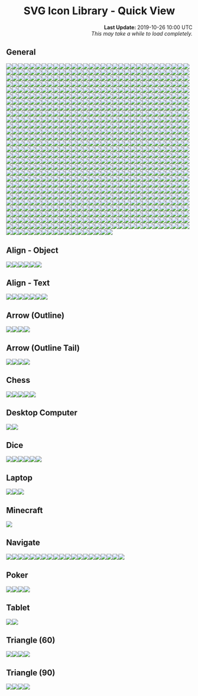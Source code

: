 # <div align="center">SVG Icon Library - Quick View</div>

<div align="right">
	<strong>Last Update: </strong>2019-10-26 10:00 UTC<br />
	<i>This may take a while to load completely.</i>
</div>

## General

<img src="../Abacus.svg" /><img src="../Accessibility.svg" /><img src="../Account.svg" /><img src="../Acorn.svg" /><img src="../Add.svg" /><img src="../AdobeAcrobat.svg" /><img src="../AdobeInc.svg" /><img src="../Airbnb.svg" /><img src="../Airplane.svg" /><img src="../AirPlay.svg" /><img src="../AirportShuttleBus.svg" /><img src="../Alarm_Add.svg" /><img src="../Alarm_Off.svg" /><img src="../Alarm_On.svg" /><img src="../Alarm.svg" /><img src="../Alien.svg" /><img src="../AlienMonster.svg" /><img src="../Amazon.svg" /><img src="../Ambulance.svg" /><img src="../AMD.svg" /><img src="../Analytics.svg" /><img src="../Anchor.svg" /><img src="../Anger.svg" /><img src="../AngularJS.svg" /><img src="../Announcement.svg" /><img src="../Apartment.svg" /><img src="../Apple.svg" /><img src="../AppleInc.svg" /><img src="../Applications.svg" /><img src="../Archive.svg" /><img src="../Archway.svg" /><img src="../Arduino.svg" /><img src="../Assignment.svg" /><img src="../Astronaut.svg" /><img src="../Atom.svg" /><img src="../Award.svg" /><img src="../Axe.svg" /><img src="../Baby_Face.svg" /><img src="../Baby.svg" /><img src="../BabyCarriage.svg" /><img src="../Backpack.svg" /><img src="../Backspace.svg" /><img src="../Bacon.svg" /><img src="../Badge.svg" /><img src="../BalanceScale.svg" /><img src="../Ballot.svg" /><img src="../Bandcamp.svg" /><img src="../Bank.svg" /><img src="../BarberPole.svg" /><img src="../Baseball.svg" /><img src="../Basketball.svg" /><img src="../Bat.svg" /><img src="../BathTub.svg" /><img src="../BeachUmbrella.svg" /><img src="../Bed.svg" /><img src="../Beer.svg" /><img src="../Bicycle.svg" /><img src="../Bike.svg" /><img src="../Bing.svg" /><img src="../Binoculars.svg" /><img src="../Biohazard.svg" /><img src="../Bitbucket.svg" /><img src="../Blender.svg" /><img src="../BlenderSoftware.svg" /><img src="../Blind.svg" /><img src="../Block_Alt.svg" /><img src="../Block.svg" /><img src="../Blogger.svg" /><img src="../Bluetooth.svg" /><img src="../Bold.svg" /><img src="../Bomb.svg" /><img src="../Bone.svg" /><img src="../Book.svg" /><img src="../Bookmark_Outline.svg" /><img src="../Bookmark.svg" /><img src="../Bookmarks.svg" /><img src="../Boot.svg" /><img src="../Bootstrap.svg" /><img src="../BorderColour.svg" /><img src="../BowlingBall.svg" /><img src="../BoxingGlove.svg" /><img src="../Brain.svg" /><img src="../Bread.svg" /><img src="../BroadcastTower.svg" /><img src="../BrokenPage.svg" /><img src="../Broom.svg" /><img src="../Brusher.svg" /><img src="../Buffer.svg" /><img src="../Bug.svg" /><img src="../Bullhorn.svg" /><img src="../Burrito.svg" /><img src="../Bus_Alt.svg" /><img src="../Bus.svg" /><img src="../BusinessBag_Alt.svg" /><img src="../BusinessBag_Outline.svg" /><img src="../BusinessBag.svg" /><img src="../BusStop.svg" /><img src="../CableCar.svg" /><img src="../Cache.svg" /><img src="../Cake.svg" /><img src="../Calculator.svg" /><img src="../Calendar_Today.svg" /><img src="../Calendar.svg" /><img src="../Camera_Enhance.svg" /><img src="../Camera.svg" /><img src="../Campground.svg" /><img src="../Candy.svg" /><img src="../CandyCane.svg" /><img src="../CandyCorn.svg" /><img src="../Cannabis.svg" /><img src="../Capsules.svg" /><img src="../Car_Alt.svg" /><img src="../Car.svg" /><img src="../Carrot.svg" /><img src="../CarWash.svg" /><img src="../CashRegister.svg" /><img src="../Cast.svg" /><img src="../Cat.svg" /><img src="../Category.svg" /><img src="../Cauldron.svg" /><img src="../CCTV.svg" /><img src="../Chair.svg" /><img src="../Chalkboard.svg" /><img src="../Chart.svg" /><img src="../Chat.svg" /><img src="../Cheese.svg" /><img src="../CheeseBurger.svg" /><img src="../Chef_Hat.svg" /><img src="../Chess.svg" /><img src="../Child.svg" /><img src="../ChocolateBar.svg" /><img src="../Chopsticks.svg" /><img src="../Church.svg" /><img src="../City.svg" /><img src="../Clapperboard.svg" /><img src="../Clipboard_List.svg" /><img src="../Clipboard_Outline.svg" /><img src="../Clipboard.svg" /><img src="../Clock_Night.svg" /><img src="../Clock.svg" /><img src="../Clothes.svg" /><img src="../Cloud_Done.svg" /><img src="../Cloud_Download.svg" /><img src="../Cloud_Off.svg" /><img src="../Cloud_Outline.svg" /><img src="../Cloud_Upload.svg" /><img src="../Cloud.svg" /><img src="../Cloudflare.svg" /><img src="../CocktailGlass.svg" /><img src="../Code.svg" /><img src="../CodePen.svg" /><img src="../CoffeeScript.svg" /><img src="../Coin.svg" /><img src="../Comment_Add.svg" /><img src="../Comment.svg" /><img src="../Compare.svg" /><img src="../Compass.svg" /><img src="../Construction.svg" /><img src="../Contactless.svg" /><img src="../Contacts.svg" /><img src="../ConvenienceStore.svg" /><img src="../Cookie.svg" /><img src="../Copyright.svg" /><img src="../Corn.svg" /><img src="../Couch.svg" /><img src="../Cow.svg" /><img src="../CreativeCommons.svg" /><img src="../CreditCard.svg" /><img src="../Cricket.svg" /><img src="../Cross.svg" /><img src="../Crow.svg" /><img src="../Crown.svg" /><img src="../CSS3.svg" /><img src="../Cup_Hot.svg" /><img src="../Cup.svg" /><img src="../CurseForge.svg" /><img src="../Cyclone.svg" /><img src="../Dashboard.svg" /><img src="../DassaultSystemes.svg" /><img src="../Database.svg" /><img src="../DataUsage.svg" /><img src="../Deaf.svg" /><img src="../Delete.svg" /><img src="../DeleteAll.svg" /><img src="../Dell.svg" /><img src="../DepartureBoard.svg" /><img src="../Description_File.svg" /><img src="../Description_Short.svg" /><img src="../Description.svg" /><img src="../DesktopComputer.svg" /><img src="../DeveloperBoard.svg" /><img src="../DeviantArt.svg" /><img src="../Devices.svg" /><img src="../Dharmachakra.svg" /><img src="../Dialpad.svg" /><img src="../Dice.svg" /><img src="../Digging.svg" /><img src="../Directions.svg" /><img src="../Discord_Alt.svg" /><img src="../Discord.svg" /><img src="../DNA.svg" /><img src="../Docker.svg" /><img src="../Doctor.svg" /><img src="../Dog.svg" /><img src="../DollarSign.svg" /><img src="../Dolly.svg" /><img src="../Donut.svg" /><img src="../DonutChart_Large.svg" /><img src="../DonutChart_Small.svg" /><img src="../Door.svg" /><img src="../DoubleTick.svg" /><img src="../Doughnut.svg" /><img src="../Dove.svg" /><img src="../Download.svg" /><img src="../DragIndicator.svg" /><img src="../Dragon.svg" /><img src="../Drink.svg" /><img src="../Dropbox.svg" /><img src="../Dropper.svg" /><img src="../Drum.svg" /><img src="../Drumstick.svg" /><img src="../Duck.svg" /><img src="../DuckDuckGo.svg" /><img src="../Dumbbell.svg" /><img src="../Dungeon.svg" /><img src="../Ear.svg" /><img src="../Earth_Alt.svg" /><img src="../Earth.svg" /><img src="../eBay.svg" /><img src="../EclipseIDE.svg" /><img src="../Egg.svg" /><img src="../Eject.svg" /><img src="../ElectricGuitar.svg" /><img src="../ElectronJS.svg" /><img src="../Elephant.svg" /><img src="../Encryption_Disable.svg" /><img src="../Encryption_Enhance.svg" /><img src="../Encryption.svg" /><img src="../EpicGames.svg" /><img src="../Eraser.svg" /><img src="../Error_Outline.svg" /><img src="../Error.svg" /><img src="../EVStation.svg" /><img src="../ExclamationMark.svg" /><img src="../Explore.svg" /><img src="../Eye.svg" /><img src="../Eyes.svg" /><img src="../Face.svg" /><img src="../Facebook_Alt.svg" /><img src="../Facebook.svg" /><img src="../FacebookMessenger.svg" /><img src="../Fan.svg" /><img src="../FastFood.svg" /><img src="../FaxMachine.svg" /><img src="../Feather.svg" /><img src="../Feedback.svg" /><img src="../Female.svg" /><img src="../FighterJet.svg" /><img src="../File.svg" /><img src="../FillColour.svg" /><img src="../Filter_Alt.svg" /><img src="../Filter.svg" /><img src="../FindInPage.svg" /><img src="../Fingerprint.svg" /><img src="../Fire.svg" /><img src="../FireExtinguisher.svg" /><img src="../Fireplace.svg" /><img src="../Fireworks.svg" /><img src="../FirstAid.svg" /><img src="../Fish.svg" /><img src="../Flag_Alt.svg" /><img src="../Flag_Chequered.svg" /><img src="../Flag_Outline.svg" /><img src="../Flag_Pirate.svg" /><img src="../Flag_Triangular.svg" /><img src="../Flag.svg" /><img src="../Flare.svg" /><img src="../Flashlight.svg" /><img src="../FloppyDisk.svg" /><img src="../Flower.svg" /><img src="../Folder_New.svg" /><img src="../Folder_Outline.svg" /><img src="../Folder_Share.svg" /><img src="../Folder_Special.svg" /><img src="../Folder.svg" /><img src="../Font.svg" /><img src="../FontSize.svg" /><img src="../Football.svg" /><img src="../Fork.svg" /><img src="../Forklift.svg" /><img src="../FormatClear.svg" /><img src="../Forum.svg" /><img src="../Forward.svg" /><img src="../FrenchFries.svg" /><img src="../Fridge.svg" /><img src="../Frog.svg" /><img src="../Function.svg" /><img src="../GameController.svg" /><img src="../Gamepad.svg" /><img src="../GasStation.svg" /><img src="../Gavel.svg" /><img src="../Gear.svg" /><img src="../Gem.svg" /><img src="../Gesture.svg" /><img src="../Ghost_Alt.svg" /><img src="../Ghost.svg" /><img src="../Gift.svg" /><img src="../GiftCard.svg" /><img src="../Gifts.svg" /><img src="../GingerbreadMan.svg" /><img src="../Git.svg" /><img src="../GitHub.svg" /><img src="../GitLab.svg" /><img src="../GlassCup.svg" /><img src="../Glasses.svg" /><img src="../Goblin.svg" /><img src="../Golf.svg" /><img src="../GolfCourse.svg" /><img src="../Google.svg" /><img src="../GoogleAllo.svg" /><img src="../GoogleAndroidRobot_Old.svg" /><img src="../GoogleAndroidRobot.svg" /><img src="../GoogleChrome.svg" /><img src="../GoogleDrive.svg" /><img src="../GoogleDuo.svg" /><img src="../GoogleHangouts.svg" /><img src="../GoogleKeep.svg" /><img src="../GooglePlay.svg" /><img src="../GoogleTranslate.svg" /><img src="../GoPrograming.svg" /><img src="../Gopuram.svg" /><img src="../GraduationHat.svg" /><img src="../Grapes.svg" /><img src="../Gravatar.svg" /><img src="../Group_Add.svg" /><img src="../Group.svg" /><img src="../Guitar.svg" /><img src="../Hamburger.svg" /><img src="../Hammer.svg" /><img src="../Hand.svg" /><img src="../Handball.svg" /><img src="../Handshake.svg" /><img src="../Hashtag.svg" /><img src="../Headset_WithMic.svg" /><img src="../Headset.svg" /><img src="../Healing.svg" /><img src="../Heart_Outline.svg" /><img src="../Heart.svg" /><img src="../Helicopter.svg" /><img src="../Helmet.svg" /><img src="../Help_Outline.svg" /><img src="../Help.svg" /><img src="../Highlighter.svg" /><img src="../HighPriority.svg" /><img src="../Hiking.svg" /><img src="../Hippo.svg" /><img src="../History.svg" /><img src="../Hockey.svg" /><img src="../Home.svg" /><img src="../Horse.svg" /><img src="../Hospital_Alt.svg" /><img src="../Hospital.svg" /><img src="../Hotdog.svg" /><img src="../Hotel.svg" /><img src="../HotTub.svg" /><img src="../Hourglass_Outline.svg" /><img src="../Hourglass.svg" /><img src="../House.svg" /><img src="../HTML5.svg" /><img src="../HTTP.svg" /><img src="../HTTPS.svg" /><img src="../Icecream.svg" /><img src="../IDBadge.svg" /><img src="../IDCard.svg" /><img src="../Igloo.svg" /><img src="../Image.svg" /><img src="../Inbox.svg" /><img src="../Incandescent.svg" /><img src="../Indent_Decrease.svg" /><img src="../Indent_Increase.svg" /><img src="../Industry.svg" /><img src="../Information_Outline.svg" /><img src="../Information.svg" /><img src="../Inkscape.svg" /><img src="../Instagram.svg" /><img src="../Intel.svg" /><img src="../Iridescent.svg" /><img src="../Italic.svg" /><img src="../JackOLantern.svg" /><img src="../Java.svg" /><img src="../JavaScript.svg" /><img src="../Jekyll.svg" /><img src="../jQuery.svg" /><img src="../Jug.svg" /><img src="../Key.svg" /><img src="../Keyboard_Outline.svg" /><img src="../Keyboard.svg" /><img src="../KitchenKnife.svg" /><img src="../KiwiBird.svg" /><img src="../Label.svg" /><img src="../LaboratoryFlask.svg" /><img src="../Landmark.svg" /><img src="../Language.svg" /><img src="../Laptop.svg" /><img src="../LargeBrusher.svg" /><img src="../Launch.svg" /><img src="../Leaf.svg" /><img src="../Lemon.svg" /><img src="../LGTM.svg" /><img src="../Library.svg" /><img src="../LifeRing.svg" /><img src="../LightBulb_Alt.svg" /><img src="../LightBulb.svg" /><img src="../LightningBolt.svg" /><img src="../LINE.svg" /><img src="../LineSpacing.svg" /><img src="../LineStyle.svg" /><img src="../LineWeight.svg" /><img src="../LinkedIn.svg" /><img src="../LinkHref.svg" /><img src="../Linux.svg" /><img src="../ListBullet.svg" /><img src="../ListNumber.svg" /><img src="../ListSheet.svg" /><img src="../Location.svg" /><img src="../Lock.svg" /><img src="../Lollipop.svg" /><img src="../LowPriority.svg" /><img src="../Lua.svg" /><img src="../Luggage.svg" /><img src="../Magic.svg" /><img src="../Magnet.svg" /><img src="../Magnifier.svg" /><img src="../Mail.svg" /><img src="../Male.svg" /><img src="../Mandolin.svg" /><img src="../Map_Alt.svg" /><img src="../Map.svg" /><img src="../MapleLeaf.svg" /><img src="../Markdown.svg" /><img src="../MasterCard.svg" /><img src="../Meat.svg" /><img src="../Medal.svg" /><img src="../MediaFire.svg" /><img src="../Medkit.svg" /><img src="../MEGA.svg" /><img src="../Melon.svg" /><img src="../MembershipCard.svg" /><img src="../Memory.svg" /><img src="../Menu.svg" /><img src="../MenuBook.svg" /><img src="../Merge.svg" /><img src="../Meteor.svg" /><img src="../Microchip.svg" /><img src="../Microphone_Off.svg" /><img src="../Microphone_Outline.svg" /><img src="../Microphone.svg" /><img src="../Microscope.svg" /><img src="../Microsoft.svg" /><img src="../MicrosoftAccess.svg" /><img src="../MicrosoftEdge.svg" /><img src="../MicrosoftExcel.svg" /><img src="../MicrosoftInternetExplorer.svg" /><img src="../MicrosoftOneDrive.svg" /><img src="../MicrosoftOneNote.svg" /><img src="../MicrosoftOutlook.svg" /><img src="../MicrosoftPowerPoint.svg" /><img src="../MicrosoftWindows.svg" /><img src="../MicrosoftWord.svg" /><img src="../Minus.svg" /><img src="../Mitten.svg" /><img src="../Mixer.svg" /><img src="../MMS.svg" /><img src="../Mojang.svg" /><img src="../Money.svg" /><img src="../MongoDB.svg" /><img src="../Monkey.svg" /><img src="../Monument.svg" /><img src="../Mood_Bad.svg" /><img src="../Mood_Best.svg" /><img src="../Mood_Good.svg" /><img src="../Mood_Worst.svg" /><img src="../Moon_Alt.svg" /><img src="../Moon_Full.svg" /><img src="../Moon_Less.svg" /><img src="../Moon.svg" /><img src="../More_Horizontal.svg" /><img src="../More_Vertical.svg" /><img src="../Mosque.svg" /><img src="../Motorcycle.svg" /><img src="../MotorHelmet.svg" /><img src="../Mountain.svg" /><img src="../MountainBike.svg" /><img src="../Mouse.svg" /><img src="../Movie.svg" /><img src="../Moyai.svg" /><img src="../MozillaFirefox.svg" /><img src="../Museum.svg" /><img src="../Mushroom.svg" /><img src="../MusicAlbum.svg" /><img src="../MusicalNote_Alt.svg" /><img src="../MusicalNote.svg" /><img src="../MySQL.svg" /><img src="../Narwhal.svg" /><img src="../Netflix.svg" /><img src="../NewRelease.svg" /><img src="../Newspaper.svg" /><img src="../NFC.svg" /><img src="../Nintendo.svg" /><img src="../NintendoSwitch.svg" /><img src="../NodeJS.svg" /><img src="../Notification_Active.svg" /><img src="../Notification_Add.svg" /><img src="../Notification_Off.svg" /><img src="../Notification_Outline.svg" /><img src="../Notification_Snooze.svg" /><img src="../Notification.svg" /><img src="../NPM.svg" /><img src="../Nurse.svg" /><img src="../Nvidia.svg" /><img src="../Oculus.svg" /><img src="../Office.svg" /><img src="../OfflineBolt.svg" /><img src="../Ogre.svg" /><img src="../OpenVPN.svg" /><img src="../Opera.svg" /><img src="../OpticalDisk.svg" /><img src="../Oracle.svg" /><img src="../Origin.svg" /><img src="../OutdoorGrill.svg" /><img src="../PaintRoller.svg" /><img src="../Palette.svg" /><img src="../Panorama.svg" /><img src="../Paperclip_Alt.svg" /><img src="../Paperclip_Alt2.svg" /><img src="../Paperclip.svg" /><img src="../ParachuteBox.svg" /><img src="../Paragraph.svg" /><img src="../Parking.svg" /><img src="../Passport.svg" /><img src="../Patreon.svg" /><img src="../Paw.svg" /><img src="../PayPal.svg" /><img src="../Pen.svg" /><img src="../PepperHot.svg" /><img src="../Periscope.svg" /><img src="../Person_Add.svg" /><img src="../Person.svg" /><img src="../Pharmacy.svg" /><img src="../PhoneCall_End.svg" /><img src="../PhoneCall.svg" /><img src="../Photo_Add.svg" /><img src="../Photo.svg" /><img src="../PhotoAlbum.svg" /><img src="../PHP.svg" /><img src="../Pickaxe.svg" /><img src="../Pie.svg" /><img src="../PieChart.svg" /><img src="../Pig.svg" /><img src="../Pinterest.svg" /><img src="../Pizza.svg" /><img src="../PlayStation.svg" /><img src="../Plug.svg" /><img src="../Plus.svg" /><img src="../Poll.svg" /><img src="../Polymer.svg" /><img src="../Poo.svg" /><img src="../Popcorn.svg" /><img src="../PotionFlask.svg" /><img src="../PowerOff.svg" /><img src="../PowerOn.svg" /><img src="../PowerShell.svg" /><img src="../Pray.svg" /><img src="../PregnantWoman.svg" /><img src="../Printer_Disable.svg" /><img src="../Printer.svg" /><img src="../Pumpkin.svg" /><img src="../Puzzle.svg" /><img src="../Python.svg" /><img src="../QuestionMark.svg" /><img src="../Quote.svg" /><img src="../Rabbit.svg" /><img src="../Radiation_Alt.svg" /><img src="../Radiation.svg" /><img src="../Radio.svg" /><img src="../Railway.svg" /><img src="../RaspberryPi.svg" /><img src="../Receipt.svg" /><img src="../RecreationalVehicle.svg" /><img src="../Reddit_Alt.svg" /><img src="../Reddit.svg" /><img src="../Redo.svg" /><img src="../Refresh.svg" /><img src="../Remove.svg" /><img src="../Renew.svg" /><img src="../Repeat.svg" /><img src="../Replay.svg" /><img src="../Reply.svg" /><img src="../ReplyAll.svg" /><img src="../Report_Off.svg" /><img src="../Report.svg" /><img src="../ResetColour.svg" /><img src="../Restaurant_Alt.svg" /><img src="../Restaurant.svg" /><img src="../Restore.svg" /><img src="../Ribbon.svg" /><img src="../Road.svg" /><img src="../Roblox.svg" /><img src="../RobloxStudio.svg" /><img src="../Robot_Alt.svg" /><img src="../Robot.svg" /><img src="../Rocket.svg" /><img src="../Rotate-Clockwise.svg" /><img src="../Rotate-CounterClockwise.svg" /><img src="../Route.svg" /><img src="../Router.svg" /><img src="../Rowing.svg" /><img src="../RSS.svg" /><img src="../RubbishBin.svg" /><img src="../RubyPrograming.svg" /><img src="../Rugby.svg" /><img src="../Ruler.svg" /><img src="../Run.svg" /><img src="../Safari.svg" /><img src="../Salad.svg" /><img src="../Sandwich.svg" /><img src="../Sass.svg" /><img src="../Satellite.svg" /><img src="../SatelliteDish.svg" /><img src="../Sausage.svg" /><img src="../Scanner.svg" /><img src="../School.svg" /><img src="../Scissors.svg" /><img src="../Screwdriver.svg" /><img src="../SDCard.svg" /><img src="../Seat.svg" /><img src="../Security.svg" /><img src="../Seedling.svg" /><img src="../SelectAll.svg" /><img src="../Send.svg" /><img src="../Server.svg" /><img src="../Share.svg" /><img src="../ShavedIce.svg" /><img src="../Shazam.svg" /><img src="../Shears.svg" /><img src="../Sheep.svg" /><img src="../ShellInc.svg" /><img src="../Shield.svg" /><img src="../Ship.svg" /><img src="../ShoppingBag.svg" /><img src="../ShoppingBasket.svg" /><img src="../ShoppingCart_Add.svg" /><img src="../ShoppingCart_Remove.svg" /><img src="../ShoppingCart.svg" /><img src="../Shovel.svg" /><img src="../Shower.svg" /><img src="../Shredder.svg" /><img src="../Shuffle.svg" /><img src="../SignUp.svg" /><img src="../SIMCard_Off.svg" /><img src="../SIMCard.svg" /><img src="../SinaWeibo.svg" /><img src="../Sitemap.svg" /><img src="../Skating.svg" /><img src="../Skiing.svg" /><img src="../SkiingNordic.svg" /><img src="../Skillet.svg" /><img src="../Skull_Alt.svg" /><img src="../Skull.svg" /><img src="../Skype.svg" /><img src="../Slack.svg" /><img src="../Sleigh.svg" /><img src="../Smartphone.svg" /><img src="../SMS_Fail.svg" /><img src="../SMS.svg" /><img src="../Snake.svg" /><img src="../Snapchat.svg" /><img src="../Snowboarding.svg" /><img src="../Snowflake.svg" /><img src="../Snowman.svg" /><img src="../Snowplow.svg" /><img src="../SnowyGlobe.svg" /><img src="../Soccer.svg" /><img src="../Socks.svg" /><img src="../Sofa.svg" /><img src="../SoftIcecream.svg" /><img src="../Sort_ByAlpha.svg" /><img src="../Sort.svg" /><img src="../SoundCloud.svg" /><img src="../Soup.svg" /><img src="../Spa.svg" /><img src="../Spacebar.svg" /><img src="../SpaceShuttle.svg" /><img src="../Speaker_Group.svg" /><img src="../Speaker.svg" /><img src="../Speedometer.svg" /><img src="../SpellCheck.svg" /><img src="../Spider.svg" /><img src="../Split.svg" /><img src="../Spoon.svg" /><img src="../Spotify.svg" /><img src="../SprayCan.svg" /><img src="../SquareFoot.svg" /><img src="../Squirrel.svg" /><img src="../StackExchange.svg" /><img src="../StackOverflow.svg" /><img src="../Stamp.svg" /><img src="../Star_Half.svg" /><img src="../Star_Outline.svg" /><img src="../Star.svg" /><img src="../Status.svg" /><img src="../Steak.svg" /><img src="../SteamGameService_Alt.svg" /><img src="../SteamGameService.svg" /><img src="../SteeringWheel.svg" /><img src="../Stethoscope.svg" /><img src="../StickyNote.svg" /><img src="../StopSign.svg" /><img src="../Storage.svg" /><img src="../Store.svg" /><img src="../Straighten.svg" /><img src="../Strikethrough_Alt.svg" /><img src="../Strikethrough.svg" /><img src="../Stroopwafel.svg" /><img src="../Style.svg" /><img src="../Subject.svg" /><img src="../Subtitle.svg" /><img src="../Subway.svg" /><img src="../Suitcase.svg" /><img src="../Sun_Alt.svg" /><img src="../Sun_Half.svg" /><img src="../Sun_Outline.svg" /><img src="../Sun.svg" /><img src="../Sunglasses.svg" /><img src="../Swap_Horizontal.svg" /><img src="../Swap_Vertical.svg" /><img src="../Swift.svg" /><img src="../SwimmingPool_Alt.svg" /><img src="../SwimmingPool.svg" /><img src="../Sword.svg" /><img src="../Swords.svg" /><img src="../Synagogue.svg" /><img src="../Sync_Disable.svg" /><img src="../Sync_Problem.svg" /><img src="../Sync.svg" /><img src="../Syringe.svg" /><img src="../TableChart.svg" /><img src="../Tablet.svg" /><img src="../TableTennis.svg" /><img src="../Tachometer.svg" /><img src="../Taco.svg" /><img src="../Tag.svg" /><img src="../Tape.svg" /><img src="../Target.svg" /><img src="../Taxi.svg" /><img src="../TeaCup.svg" /><img src="../TeamViewer.svg" /><img src="../TeddyBear.svg" /><img src="../Telegram_Alt.svg" /><img src="../Telegram.svg" /><img src="../Television.svg" /><img src="../TelevisionBroadcastsLimited_HongKong.svg" /><img src="../Tennis.svg" /><img src="../Terminal.svg" /><img src="../Terrain.svg" /><img src="../Tesla.svg" /><img src="../TestTube.svg" /><img src="../TextColour.svg" /><img src="../TextDirection_LR.svg" /><img src="../TextDirection_RL.svg" /><img src="../Thermometer.svg" /><img src="../Thumb_Down.svg" /><img src="../Thumb_Score.svg" /><img src="../Thumb_Up.svg" /><img src="../Thumbtack.svg" /><img src="../Tick.svg" /><img src="../TikTok.svg" /><img src="../Timelapse.svg" /><img src="../Timeline.svg" /><img src="../Timer_Off.svg" /><img src="../Timer.svg" /><img src="../Title.svg" /><img src="../Toilet_Alt.svg" /><img src="../Toilet.svg" /><img src="../ToiletPaper.svg" /><img src="../Toolbox.svg" /><img src="../Tools.svg" /><img src="../Tooth_Alt.svg" /><img src="../Tooth.svg" /><img src="../Tor.svg" /><img src="../ToriiGate.svg" /><img src="../Tractor.svg" /><img src="../TrafficLight.svg" /><img src="../Train.svg" /><img src="../Tram.svg" /><img src="../Transports.svg" /><img src="../TravisCI.svg" /><img src="../Tree.svg" /><img src="../Trello.svg" /><img src="../Trending_Down.svg" /><img src="../Trending_Flat.svg" /><img src="../Trending_Up.svg" /><img src="../Trophy.svg" /><img src="../Truck.svg" /><img src="../Tshirt.svg" /><img src="../Tumblr.svg" /><img src="../Turkey.svg" /><img src="../Turtle.svg" /><img src="../Twitch.svg" /><img src="../Twitter.svg" /><img src="../TypeScript.svg" /><img src="../Uber.svg" /><img src="../Ubisoft.svg" /><img src="../Ubuntu.svg" /><img src="../Umbrella.svg" /><img src="../Unarchive.svg" /><img src="../Underline.svg" /><img src="../Undo.svg" /><img src="../Unity.svg" /><img src="../University.svg" /><img src="../Unlock.svg" /><img src="../UnrealEngine.svg" /><img src="../Update.svg" /><img src="../Upload.svg" /><img src="../USB.svg" /><img src="../VehicleFansCommunity.svg" /><img src="../Verified.svg" /><img src="../Viber.svg" /><img src="../Vibration.svg" /><img src="../VideoCamera_Off.svg" /><img src="../VideoCamera.svg" /><img src="../Vignette.svg" /><img src="../Vihara.svg" /><img src="../Vimeo.svg" /><img src="../Vine.svg" /><img src="../Visa.svg" /><img src="../Visibility_Off.svg" /><img src="../Visibility.svg" /><img src="../VisualStudioCode.svg" /><img src="../VK_Alt.svg" /><img src="../VK.svg" /><img src="../VLCMediaPlayer.svg" /><img src="../Voicemail.svg" /><img src="../Volleyball.svg" /><img src="../Volume_Maximum.svg" /><img src="../Volume_Minimum.svg" /><img src="../Volume_Mute.svg" /><img src="../Volume_Off.svg" /><img src="../Vote.svg" /><img src="../VRCardboard.svg" /><img src="../VueJS.svg" /><img src="../Walk.svg" /><img src="../Wallet.svg" /><img src="../Warehouse.svg" /><img src="../Warning.svg" /><img src="../WashingMachine.svg" /><img src="../Watch.svg" /><img src="../Webpack.svg" /><img src="../Whale.svg" /><img src="../WhatsApp.svg" /><img src="../WhatsHot.svg" /><img src="../Wheat.svg" /><img src="../Wheel.svg" /><img src="../Wheelchair.svg" /><img src="../Whistle.svg" /><img src="../Widget.svg" /><img src="../WiFi_Off.svg" /><img src="../WiFi.svg" /><img src="../Wii.svg" /><img src="../Wikipedia.svg" /><img src="../Wind.svg" /><img src="../WineBottle.svg" /><img src="../WineGlass.svg" /><img src="../WizardHat.svg" /><img src="../WordPress.svg" /><img src="../WrapText.svg" /><img src="../Wrench.svg" /><img src="../Xbox.svg" /><img src="../Yarn.svg" /><img src="../Yelp.svg" /><img src="../YinYang.svg" /><img src="../YouTube.svg" /><img src="../YouTubeGaming.svg" /><img src="../ZoomIn.svg" /><img src="../ZoomOut.svg" /><img src="../Zzz.svg" />

## Align - Object

<img src="../Align_Object/Bottom.svg" /><img src="../Align_Object/Center.svg" /><img src="../Align_Object/Left.svg" /><img src="../Align_Object/Middle.svg" /><img src="../Align_Object/Right.svg" /><img src="../Align_Object/Top.svg" />

## Align - Text

<img src="../Align_Text/Bottom.svg" /><img src="../Align_Text/Center.svg" /><img src="../Align_Text/Justify.svg" /><img src="../Align_Text/Left.svg" /><img src="../Align_Text/Middle.svg" /><img src="../Align_Text/Right.svg" /><img src="../Align_Text/Top.svg" />

## Arrow (Outline)

<img src="../Arrow_Outline/Down.svg" /><img src="../Arrow_Outline/Left.svg" /><img src="../Arrow_Outline/Right.svg" /><img src="../Arrow_Outline/Up.svg" />

## Arrow (Outline Tail)

<img src="../Arrow_OutlineTail/Down.svg" /><img src="../Arrow_OutlineTail/Left.svg" /><img src="../Arrow_OutlineTail/Right.svg" /><img src="../Arrow_OutlineTail/Up.svg" />

## Chess

<img src="../Chess/Bishop.svg" /><img src="../Chess/Knight.svg" /><img src="../Chess/Pawn.svg" /><img src="../Chess/Queen.svg" /><img src="../Chess/Rook.svg" />

## Desktop Computer

<img src="../DesktopComputer/Mac.svg"/><img src="../DesktopComputer/Windows.svg"/>

## Dice

<img src="../Dice/Five.svg"/><img src="../Dice/Four.svg"/><img src="../Dice/One.svg"/><img src="../Dice/Six.svg"/><img src="../Dice/Three.svg"/><img src="../Dice/Two.svg"/>

## Laptop

<img src="../Laptop/Chromebook.svg"/><img src="../Laptop/Mac.svg"/><img src="../Laptop/Windows.svg"/>

## Minecraft

<img src="../Minecraft/Creeper_Face.svg"/>

## Navigate

<img src="../Navigate/Page/First.svg"/><img src="../Navigate/Page/Last.svg"/><img src="../Navigate/Page/Next.svg"/><img src="../Navigate/Page/Previous.svg"/><img src="../Navigate/Close.svg"/><img src="../Navigate/FastForward.svg"/><img src="../Navigate/FastRewind.svg"/><img src="../Navigate/First.svg"/><img src="../Navigate/Fullscreen.svg"/><img src="../Navigate/FullscreenExit.svg"/><img src="../Navigate/Last.svg"/><img src="../Navigate/Maximize.svg"/><img src="../Navigate/Minimize.svg"/><img src="../Navigate/Next.svg"/><img src="../Navigate/Normalize.svg"/><img src="../Navigate/Pause.svg"/><img src="../Navigate/Play.svg"/><img src="../Navigate/Previous.svg"/><img src="../Navigate/Record.svg"/><img src="../Navigate/Stop.svg"/>

## Poker

<img src="../Poker/Club.svg" /><img src="../Poker/Diamond.svg" /><img src="../Poker/Heart.svg" /><img src="../Poker/Spade.svg" />

## Tablet

<img src="../Tablet/Android.svg" /><img src="../Tablet/Mac.svg" />

## Triangle (60)

<img src="../Triangle_60/Down.svg" /><img src="../Triangle_60/Left.svg" /><img src="../Triangle_60/Right.svg" /><img src="../Triangle_60/Up.svg" />

## Triangle (90)

<img src="../Triangle_90/Down.svg" /><img src="../Triangle_90/Left.svg" /><img src="../Triangle_90/Right.svg" /><img src="../Triangle_90/Up.svg" />
